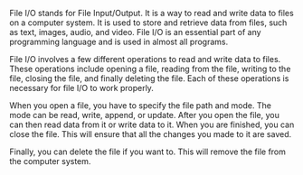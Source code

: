 File I/O stands for File Input/Output. It is a way to read and write data to files on a computer system. It is used to store and retrieve data from files, such as text, images, audio, and video. File I/O is an essential part of any programming language and is used in almost all programs.


File I/O involves a few different operations to read and write data to files. These operations include opening a file, reading from the file, writing to the file, closing the file, and finally deleting the file. Each of these operations is necessary for file I/O to work properly.


When you open a file, you have to specify the file path and mode. The mode can be read, write, append, or update. After you open the file, you can then read data from it or write data to it. When you are finished, you can close the file. This will ensure that all the changes you made to it are saved.


Finally, you can delete the file if you want to. This will remove the file from the computer system.

